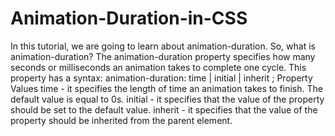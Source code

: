 # Animation-Duration-in-CSS
In this tutorial, we are going to learn about animation-duration.  So, what is animation-duration?  The animation-duration property specifies how many seconds or milliseconds an animation takes to complete one cycle.  This property has a syntax:  animation-duration: time | initial | inherit ;  Property Values  time - it specifies the length of time an animation takes to finish. The default value is equal to 0s.  initial - it specifies that the value of the property should be set to the default value.  inherit - it specifies that the value of the property should be inherited from the parent element.

